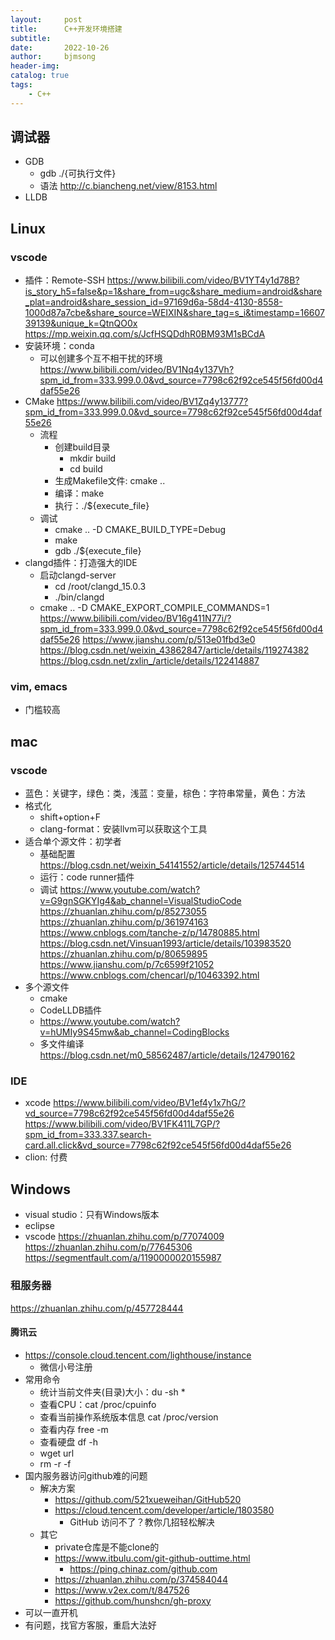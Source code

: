 ```yaml
---
layout:     post
title:      C++开发环境搭建
subtitle:   
date:       2022-10-26
author:     bjmsong
header-img: 
catalog: true
tags:
    - C++
---
```

## 调试器
- GDB
    - gdb ./{可执行文件}
    - 语法
    http://c.biancheng.net/view/8153.html
- LLDB

## Linux
### vscode
- 插件：Remote-SSH
https://www.bilibili.com/video/BV1YT4y1d78B?is_story_h5=false&p=1&share_from=ugc&share_medium=android&share_plat=android&share_session_id=97169d6a-58d4-4130-8558-1000d87a7cbe&share_source=WEIXIN&share_tag=s_i&timestamp=1660739139&unique_k=QtnQO0x
https://mp.weixin.qq.com/s/JcfHSQDdhR0BM93M1sBCdA
- 安装环境：conda
    - 可以创建多个互不相干扰的环境
    https://www.bilibili.com/video/BV1Nq4y137Vh?spm_id_from=333.999.0.0&vd_source=7798c62f92ce545f56fd00d4daf55e26
- CMake
    https://www.bilibili.com/video/BV1Zq4y13777?spm_id_from=333.999.0.0&vd_source=7798c62f92ce545f56fd00d4daf55e26
    - 流程
        - 创建build目录
            - mkdir build
            - cd build
        - 生成Makefile文件: cmake ..
        - 编译：make
        - 执行：./${execute_file}
    - 调试 
        - cmake .. -D CMAKE_BUILD_TYPE=Debug
        - make
        - gdb ./${execute_file}
- clangd插件：打造强大的IDE
    - 启动clangd-server 
        - cd /root/clangd_15.0.3
        - ./bin/clangd
    - cmake .. -D CMAKE_EXPORT_COMPILE_COMMANDS=1
https://www.bilibili.com/video/BV16g411N77i/?spm_id_from=333.999.0.0&vd_source=7798c62f92ce545f56fd00d4daf55e26
https://www.jianshu.com/p/513e01fbd3e0
https://blog.csdn.net/weixin_43862847/article/details/119274382
https://blog.csdn.net/zxlin_/article/details/122414887

### vim, emacs
- 门槛较高 

## mac 
### vscode
- 蓝色：关键字，绿色：类，浅蓝：变量，棕色：字符串常量，黄色：方法
- 格式化
    - shift+option+F
    - clang-format：安装llvm可以获取这个工具
- 适合单个源文件：初学者
    - 基础配置
    https://blog.csdn.net/weixin_54141552/article/details/125744514
    - 运行：code runner插件
    - 调试
    https://www.youtube.com/watch?v=G9gnSGKYIg4&ab_channel=VisualStudioCode
    https://zhuanlan.zhihu.com/p/85273055
    https://zhuanlan.zhihu.com/p/361974163
    https://www.cnblogs.com/tanche-z/p/14780885.html
    https://blog.csdn.net/Vinsuan1993/article/details/103983520
    https://zhuanlan.zhihu.com/p/80659895
    https://www.jianshu.com/p/7c6599f21052
    https://www.cnblogs.com/chencarl/p/10463392.html
- 多个源文件
    - cmake    
    - CodeLLDB插件
    - https://www.youtube.com/watch?v=hUMIy9S45mw&ab_channel=CodingBlocks
    - 多文件编译
    https://blog.csdn.net/m0_58562487/article/details/124790162

### IDE
- xcode
https://www.bilibili.com/video/BV1ef4y1x7hG/?vd_source=7798c62f92ce545f56fd00d4daf55e26
https://www.bilibili.com/video/BV1FK411L7GP/?spm_id_from=333.337.search-card.all.click&vd_source=7798c62f92ce545f56fd00d4daf55e26
- clion: 付费

    

## Windows
- visual studio：只有Windows版本
- eclipse
- vscode
https://zhuanlan.zhihu.com/p/77074009
https://zhuanlan.zhihu.com/p/77645306
https://segmentfault.com/a/1190000020155987


### 租服务器
https://zhuanlan.zhihu.com/p/457728444

#### 腾讯云
- https://console.cloud.tencent.com/lighthouse/instance
    - 微信小号注册
- 常用命令
    + 统计当前文件夹(目录)大小：du -sh *
    + 查看CPU：cat /proc/cpuinfo
    + 查看当前操作系统版本信息 cat /proc/version
    + 查看内存 free -m
    + 查看硬盘 df -h
    + wget url
    + rm -r -f 
- 国内服务器访问github难的问题
    + 解决方案
        * https://github.com/521xueweihan/GitHub520
        * https://cloud.tencent.com/developer/article/1803580
            - GitHub 访问不了？教你几招轻松解决  
    + 其它
        + private仓库是不能clone的
        + https://www.itbulu.com/git-github-outtime.html
            + https://ping.chinaz.com/github.com
        + https://zhuanlan.zhihu.com/p/374584044
        + https://www.v2ex.com/t/847526
        + https://github.com/hunshcn/gh-proxy
- 可以一直开机
- 有问题，找官方客服，重启大法好


